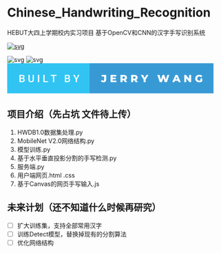# Chinese_Handwriting_Recognition
HEBUT大四上学期校内实习项目 基于OpenCV和CNN的汉字手写识别系统

[![svg](https://img.shields.io/badge/%E5%BC%80%E5%8F%91%E8%80%85-%E6%9D%B0%E7%91%9E%E9%9B%BE%E9%87%8C-80a7c5)](https://wangjiayi.cool)

![svg](https://forthebadge.com/images/badges/made-with-python.svg)
![svg](https://forthebadge.com/images/badges/made-with-javascript.svg)
![svg](./badge.svg)

## 项目介绍（先占坑 文件待上传）
1. HWDB1.0数据集处理.py
2. MobileNet V2.0网络结构.py
3. 模型训练.py
4. 基于水平垂直投影分割的手写检测.py
5. 服务端.py
6. 用户端网页.html .css
7. 基于Canvas的网页手写输入.js 

## 未来计划（还不知道什么时候再研究）

- [ ] 扩大训练集，支持全部常用汉字
- [ ] 训练Detect模型，替换掉现有的分割算法
- [ ] 优化网络结构
